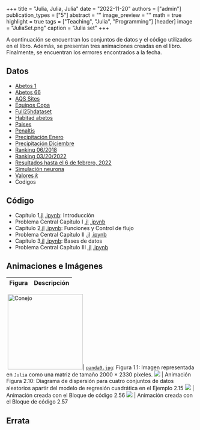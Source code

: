 +++
title = "Julia, Julia, Julia"
date = "2022-11-20"
authors = ["admin"]
publication_types = ["5"]
abstract = ""
image_preview = ""
math = true
highlight = true
tags = ["Teaching", "Julia", "Programming"]
[header]
image = "JuliaSet.png"
caption = "Julia set"
+++

A continuación se encuentran los conjuntos de datos y el código utilizados en el libro. Además, se presentan tres animaciones creadas en el libro. Finalmente, se encuentran los errrores encontrados a la fecha.

## Datos

* [Abetos 1](https://alexrojas.netlify.com/Data/Julia/fir1.csv)
* [Abetos 66](https://alexrojas.netlify.com/Data/Julia/fir66.csv)
* [AQS Sites](https://alexrojas.netlify.com/Data/Julia/aqs_sites.csv)
* [Equipos Copa](https://alexrojas.netlify.com/Data/Julia/EquiposCopa.csv)
* [Full25hdataset](https://alexrojas.netlify.com/Data/Julia/Full24hrdataset.csv)
* [Habitad abetos](https://alexrojas.netlify.com/Data/Julia/abetoHabitat.csv)
* [Paises](https://alexrojas.netlify.com/Data/Julia/Paises.txt)
* [Penaltis](https://alexrojas.netlify.com/Data/Julia/shootouts.csv)
* [Precipitación Enero](https://alexrojas.netlify.com/Data/Julia/precipitacionEne.csv)
* [Precipitación Diciembre](https://alexrojas.netlify.com/Data/Julia/precipitacionDic.csv)
* [Ranking 06/2018](https://alexrojas.netlify.com/Data/Julia/Ranking062018.csv)
* [Ranking 03/20/2022](https://alexrojas.netlify.com/Data/Julia/Ranking032022.csv)
* [Resultados hasta el 6 de febrero, 2022](https://alexrojas.netlify.com/Data/Julia/results.csv)
* [Simulación neurona](https://alexrojas.netlify.com/Data/Julia/neuronaSim.csv)
* [Valores $k$](https://alexrojas.netlify.com/Data/Julia/valoresK.csv)
* Codigos 

## Código

* Capítulo 1[.jl](https://alexrojas.netlify.com/code/Julia/JCap1.py) [.ipynb](https://alexrojas.netlify.com/code/Julia/JCap1.ipynb): Introducción 
* Problema Central Capítulo I [.jl](https://alexrojas.netlify.com/code/Julia/JProbCentral1.py) [.ipynb](https://alexrojas.netlify.com/code/Julia/JProbCentral1.ipynb)
* Capítulo 2[.jl](https://alexrojas.netlify.com/code/Julia/JCap2.py) [.ipynb](https://alexrojas.netlify.com/code/Julia/JCap2.ipynb): Funciones y Control de flujo 
* Problema Central Capítulo II [.jl](https://alexrojas.netlify.com/code/Julia/JProbCentral2.py) [.ipynb](https://alexrojas.netlify.com/code/Julia/JProbCentral2.ipynb)
* Capítulo 3[.jl](https://alexrojas.netlify.com/code/Julia/JCap3.py) [.ipynb](https://alexrojas.netlify.com/code/Julia/JCap3.ipynb): Bases de datos
* Problema Central Capítulo III [.jl](https://alexrojas.netlify.com/code/Julia/JProbCentral3.py) [.ipynb](https://alexrojas.netlify.com/code/Julia/JProbCentral3.ipynb)


## Animaciones e Imágenes

Figura  | Descripción
:------ | :------
![]()
<img src="https://alexrojas.netlify.com/media/Julia/panda0.jpg" alt="Conejo" width="200"/>| [`panda0.jpg`](https://alexrojas.netlify.com/media/Julia/panda0.png): Figura 1.1: Imagen representada en `Julia` como una matriz de tamaño 2000 $\times$ 2330 píxeles.
![](https://alexrojas.netlify.com/media/Julia/Julia_regresionLineal.gif) | Animación Figura 2.10: Diagrama de dispersión para cuatro conjuntos de datos aleatorios apartir del modelo de regresión cuadrática en el Ejemplo 2.15 
![](https://alexrojas.netlify.com/media/Julia/Julia_expx2Taylor.gif) | Animación creada con el Bloque de código 2.56
![](https://alexrojas.netlify.com/media/Julia/Julia_randsearch.gif) | Animación creada con el Bloque de código 2.57



## Errata



